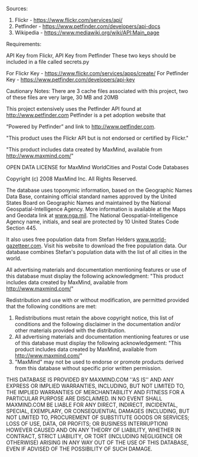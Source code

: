 Sources:
1. Flickr - https://www.flickr.com/services/api/
2. Petfinder - https://www.petfinder.com/developers/api-docs
3. Wikipedia - https://www.mediawiki.org/wiki/API:Main_page




Requirements:

  API Key from Flickr, API Key from Petfinder
  These two keys should be included in a file called secrets.py

  For Flickr Key - https://www.flickr.com/services/apps/create/
  For Petfinder Key - https://www.petfinder.com/developers/api-key

Cautionary Notes:
  There are 3 cache files associated with this project, two of these files are very large, 30 MB and 20MB

This project extensively uses the Petfinder API found at http://www.petfinder.com
Petfinder is a pet adoption website that


































“Powered by Petfinder” and link to http://www.petfinder.com.

"This product uses the Flickr API but is not endorsed or certified by Flickr."


"This product includes data created by MaxMind, available from
http://www.maxmind.com/"

OPEN DATA LICENSE for MaxMind WorldCities and Postal Code Databases

Copyright (c) 2008 MaxMind Inc.  All Rights Reserved.

The database uses toponymic information, based on the Geographic Names Data Base, containing official standard names approved by
the United States
Board on Geographic Names and maintained by the National Geospatial-Intelligence Agency. More information is available at the Maps and
Geodata link at www.nga.mil. The National Geospatial-Intelligence Agency name, initials, and seal
are protected by 10 United States
Code Section 445.

It also uses free population data from Stefan Helders www.world-gazetteer.com.
Visit his website to download the free population data.  Our database
combines Stefan's population data with the list of all cities in the world.

All advertising materials and documentation mentioning features or use of
this database must display the following acknowledgment:
"This product includes data created by MaxMind, available from
http://www.maxmind.com/"

Redistribution and use with or without modification, are permitted provided
that the following conditions are met:
1. Redistributions must retain the above copyright notice, this list of
conditions and the following disclaimer in the documentation and/or other
materials provided with the distribution.
2. All advertising materials and documentation mentioning features or use of
this database must display the following acknowledgement:
"This product includes data created by MaxMind, available from
http://www.maxmind.com/"
3. "MaxMind" may not be used to endorse or promote products derived from this
database without specific prior written permission.

THIS DATABASE IS PROVIDED BY MAXMIND.COM ''AS IS'' AND ANY
EXPRESS OR IMPLIED WARRANTIES, INCLUDING, BUT NOT LIMITED TO, THE IMPLIED
WARRANTIES OF MERCHANTABILITY AND FITNESS FOR A PARTICULAR PURPOSE ARE
DISCLAIMED. IN NO EVENT SHALL MAXMIND.COM BE LIABLE FOR ANY
DIRECT, INDIRECT, INCIDENTAL, SPECIAL, EXEMPLARY, OR CONSEQUENTIAL DAMAGES
(INCLUDING, BUT NOT LIMITED TO, PROCUREMENT OF SUBSTITUTE GOODS OR SERVICES;
LOSS OF USE, DATA, OR PROFITS; OR BUSINESS INTERRUPTION) HOWEVER CAUSED AND
ON ANY THEORY OF LIABILITY, WHETHER IN CONTRACT, STRICT LIABILITY, OR TORT
(INCLUDING NEGLIGENCE OR OTHERWISE) ARISING IN ANY WAY OUT OF THE USE OF THIS
DATABASE, EVEN IF ADVISED OF THE POSSIBILITY OF SUCH DAMAGE.

